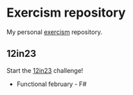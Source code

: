 # Exercism repository 

My personal [exercism](https://exercism.org/profiles/viac92) repository.

## 12in23

Start the [12in23](https://exercism.org/challenges/12in23) challenge!

- Functional february - F#